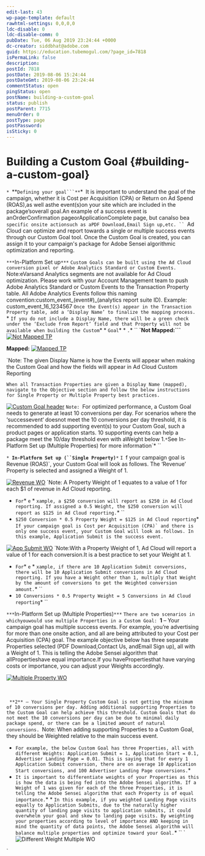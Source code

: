 ```yaml
---
edit-last: 43
wp-page-template: default
rawhtml-settings: 0,0,0,0
ldc-disable: 0
ldc-disable-comm: 0
pubDate: Tue, 06 Aug 2019 23:24:44 +0000
dc-creator: siddbhat@adobe.com
guid: https://education.tubemogul.com/?page_id=7818
isPermaLink: false
description: 
postId: 7818
postDate: 2019-08-06 15:24:44
postDateGmt: 2019-08-06 23:24:44
commentStatus: open
pingStatus: open
postName: building-a-custom-goal
status: publish
postParent: 7715
menuOrder: 0
postType: page
postPassword: 
isSticky: 0
---
```


# Building a Custom Goal {#building-a-custom-goal}

`* `**`Defining your goal```**`*`
`It is important to understand the goal of the campaign, whether it is Cost per Acquisition (CPA) or Return on Ad Spend (ROAS),as well asthe event(s)on your site which are included in the package’soverall goal.An example of a success event is anOrderConfirmation pageorApplicationComplete page, but canalso bea `specific onsite actionsuch as aPDF Download,Email Sign up,etc. ``
`Ad Cloud can optimize and report towards a single or multiple success events through our Custom Goal tool. Once the Custom Goal is created, you can assign it to your campaign's package for Adobe Sensei algorithmic optimization and reporting.

`***`In-Platform Set up`***`
`Custom Goals can be built using the Ad Cloud conversion pixel or Adobe Analytics Standard or Custom Events.
`Note:eVarsand Analytics segments are not available for Ad Cloud optimization. Please work with your Account Management team to push Adobe Analytics Standard or Custom Events to the Transaction Property table. All Adobe Analytics Events follow this naming convention:custom_event_(event#)_(analytics report suite ID). Example: custom_event_16_1234567
`Once the Event(s) appear in the Transaction Property table, add a ‘Display Name’ to finalize the mapping process.` * `If you do not include a Display Name, there will be a green check under the ‘Exclude from Report’ field and that Property will not be available when building the Custom`* * `Goal`* * `.`* ``
**`Not Mapped:```** 
[ ![Not Mapped TP](assets/not-mapped-tp.png)](assets/not-mapped-tp.png)
  
**Mapped:** 
[ ![Mapped TP](assets/mapped-tp2.png)](assets/mapped-tp2.png)
  
`Note: The given Display Name is how the Events will appear when making the Custom Goal and how the fields will appear in Ad Cloud Custom Reporting

`When all Transaction Properties are given a Display Name (mapped), navigate to the Objective section and follow the below instructions for Single Property or Multiple Property best practices.`

[ ![Custom Goal header](assets/custom-goal-header.png)](assets/custom-goal-header.png)
`Note: `For optimized performance, a Custom Goal needs to generate at least 10 conversions per day. For scenarios where the ‘successevent‘ doesnot meet the 10 conversions per day threshold, it is recommended to add supporting event(s) to your Custom Goal, such a product pages or application starts. 10 supporting events can help a package meet the 10/day threshold even with aWeight below 1.` * `See In-Platform Set up (Multiple Properties) for more information`* ``

`* `**`In-Platform Set up (``Single Property)`**`*`
`I `f your campaign goal is Revenue (ROAS)`, your Custom Goal will look as follows. The ‘Revenue’ Property is selected and assigned a Weight of 1.

[ ![Revenue WO](assets/revenue-wo.png)](assets/revenue-wo.png)
`Note: A Property Weight of 1 equates to a value of 1 for each $1 of revenue in Ad Cloud reporting.
* `For`* `e` * `xample, a $250 conversion will report as $250 in Ad Cloud reporting. If assigned a 0.5 Weight, the $250 conversion will report as $125 in Ad Cloud reporting.`* ``
* `$250 Conversion * 0.5 Property Weight = $125 in Ad Cloud reporting`* ``
If your campaign goal is Cost per Acquisition (CPA)` and there is only one success event, your Custom Goal will look as follows. In this example, Application Submit is the success event. ``

[ ![App Submit WO](assets/app-submit-wo.png)](assets/app-submit-wo.png)
`Note:With a Property Weight of 1, Ad Cloud will report a value of 1 for each conversion.It is a best practice to set your Weight at 1.
* `For`* `e` * `xample, if there are 10 Application Submit conversions, there will be 10 Application Submit conversions in Ad Cloud reporting. If you have a Weight other than 1, multiply that Weight by the amount of conversions to get the Weighted conversion amount.`* ``
* `10 Conversions * 0.5 Property Weight = 5 Conversions in Ad Cloud reporting`* ``

`***`In-Platform Set up (Multiple Properties)`***`
`There are two scenarios in whichyouwould use multiple Properties in a Custom Goal:
`**1** – Your campaign goal has multiple success events. For example, you’re advertising for more than one onsite action, and all are being attributed to your Cost per Acquisition (CPA) goal. The example objective below has three separate Properties selected (PDF Download,Contact Us, andEmail Sign up), all with a Weight of 1. This is telling the Adobe Sensei algorithm that allPropertieshave equal importance.If you havePropertiesthat have varying costs or importance, you can adjust your Weights accordingly.

[ ![Multiple Property WO](assets/multiple-property-wo.png)](assets/multiple-property-wo.png)

&nbsp;

&nbsp;
`**2** – Your Single Property Custom Goal is not getting the minimum of 10 conversions per day. Adding additional supporting Properties to the Custom Goal can help achieve this threshold. Custom Goals that do not meet the 10 conversions per day can be due to minimal daily package spend, or there can be a limited amount of natural conversions.
`Note: When adding supporting Properties to a Custom Goal, they should be Weighted relative to the main success event.

* `For example, the below Custom Goal has three Properties, all with different Weights: Application Submit = 1, Application Start = 0.1, Advertiser Landing Page = 0.01. This is saying that for every 1 Application Submit conversion, there are on average 10 Application Start conversions, and 100 Advertiser Landing Page conversions.`*
* `It is important to differentiate weights of your Properties as this is how the data is being fed into the Adobe Sensei algorithm. If a Weight of 1 was given for each of the three Properties, it is telling the Adobe Sensei algorithm that each Property is of equal importance.`* * `In this example, if you weighted Landing Page visits equally to Application Submits, due to the naturally higher quantity of landing page visits to application submits, it could overwhelm your goal and skew to landing page visits. By weighting your properties according to level of importance AND keeping in mind the quantity of data points, the Adobe Sensei algorithm will balance multiple properties and optimize toward your Goal.`* ``
` ![Different Weight Multiple WO](assets/different-weight-multiple-wo.png)

` 